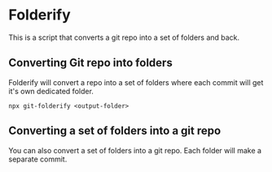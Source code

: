 # Folderify

This is a script that converts a git repo into a set of folders and back.

## Converting Git repo into folders

Folderify will convert a repo into a set of folders where each commit will get it's own dedicated folder.

```
npx git-folderify <output-folder>
```

## Converting a set of folders into a git repo

You can also convert a set of folders into a git repo. Each folder will make a separate commit.
